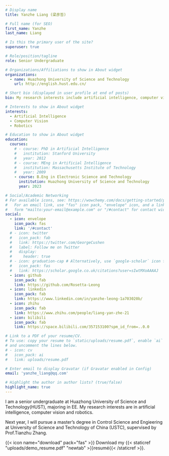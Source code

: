 ```yaml
---
# Display name
title: Yanzhe Liang (梁彦哲)

# Full name (for SEO)
first_name: Yanzhe 
last_name: Liang

# Is this the primary user of the site?
superuser: true

# Role/position/tagline
role: Senior Undergraduate

# Organizations/Affiliations to show in About widget
organizations:
  - name: Huazhong University of Science and Technology
    url: http://english.hust.edu.cn/

# Short bio (displayed in user profile at end of posts)
bio: My research interests include artificial intelligence, computer vision and robotics.

# Interests to show in About widget
interests:
  - Artificial Intelligence
  - Computer Vision
  - Robotics

# Education to show in About widget
education:
  courses:
    # - course: PhD in Artificial Intelligence
    #   institution: Stanford University
    #   year: 2012
    # - course: MEng in Artificial Intelligence
    #   institution: Massachusetts Institute of Technology
    #   year: 2009
    - course: B.Eng in Electronic Science and Technology
      institution: Huazhong University of Science and Technology
      year: 2023

# Social/Academic Networking
# For available icons, see: https://wowchemy.com/docs/getting-started/page-builder/#icons
#   For an email link, use "fas" icon pack, "envelope" icon, and a link in the
#   form "mailto:your-email@example.com" or "/#contact" for contact widget.
social:
  - icon: envelope
    icon_pack: fas
    link: '/#contact'
  # - icon: twitter
  #   icon_pack: fab
  #   link: https://twitter.com/GeorgeCushen
  #   label: Follow me on Twitter
  #   display:
  #     header: true
  # - icon: graduation-cap # Alternatively, use `google-scholar` icon from `ai` icon pack
  #   icon_pack: fas
  #   link: https://scholar.google.co.uk/citations?user=sIwtMXoAAAAJ
  - icon: github
    icon_pack: fab
    link: https://github.com/Rosetta-Leong
  - icon: linkedin
    icon_pack: fab
    link: https://www.linkedin.com/in/yanzhe-leong-1a703020b/
  - icon: zhihu
    icon_pack: fab
    link: https://www.zhihu.com/people/liang-yan-zhe-21
  - icon: bilibili
    icon_pack: fab
    link: https://space.bilibili.com/357153100?spm_id_from=..0.0

# Link to a PDF of your resume/CV.
# To use: copy your resume to `static/uploads/resume.pdf`, enable `ai` icons in `params.yaml`,
# and uncomment the lines below.
# - icon: cv
#   icon_pack: ai
#   link: uploads/resume.pdf

# Enter email to display Gravatar (if Gravatar enabled in Config)
email: 'yanzhe_liang@qq.com'

# Highlight the author in author lists? (true/false)
highlight_name: true
---
```


I am a senior undergraduate at Huazhong University of Science and Technology(HUST), majoring in EE. 
My research interests are in artificial intelligence, computer vision and robotics.

Next year, I will pursue a master’s degree in Control Science and Engieering at University of Science and Technology of China (USTC), supervised by Prof.Tianzhu Zhang.


{{< icon name="download" pack="fas" >}} Download my {{< staticref "uploads/demo_resume.pdf" "newtab" >}}resumé{{< /staticref >}}.
